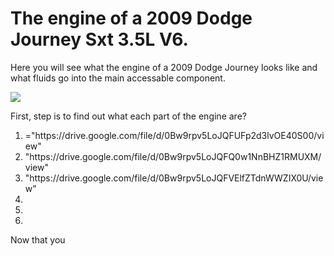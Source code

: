 <html>
<head>
</head>
<body>
<h1> The engine of a 2009 Dodge Journey Sxt 3.5L V6.</h1>
<p>
Here you will see what the engine of a 2009 Dodge Journey looks like and what fluids go into the main accessable component.
</p>
<img src="https://cdn04.carsforsale.com/3/1008987/6954112/830343884.jpg">
<p> First, step is to find out what each part of the engine are?</p>
<ol>
<li><href>="https://drive.google.com/file/d/0Bw9rpv5LoJQFUFp2d3lvOE40S00/view"</href></li>
<li><href>"https://drive.google.com/file/d/0Bw9rpv5LoJQFQ0w1NnBHZ1RMUXM/view"</href></li>
<li><href>"https://drive.google.com/file/d/0Bw9rpv5LoJQFVElfZTdnWWZIX0U/view"</href></li>
<li><href></href></li>
<li><href></href></li>
<li><href></href></li>
</ol>
<p>Now that you</p>
</body>
</html>
